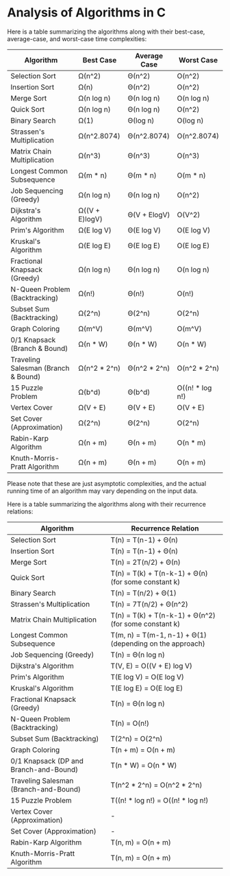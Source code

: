 # Analysis of Algorithms in C

Here is a table summarizing the algorithms along with their best-case, average-case, and worst-case time complexities:

| Algorithm                   | Best Case         | Average Case         | Worst Case             |
|-----------------------------|------------------|----------------------|------------------------|
| Selection Sort              | Ω(n^2)           | Θ(n^2)               | O(n^2)                 |
| Insertion Sort              | Ω(n)             | Θ(n^2)               | O(n^2)                 |
| Merge Sort                  | Ω(n log n)       | Θ(n log n)           | O(n log n)             |
| Quick Sort                  | Ω(n log n)       | Θ(n log n)           | O(n^2)                 |
| Binary Search               | Ω(1)             | Θ(log n)             | O(log n)               |
| Strassen's Multiplication   | Ω(n^2.8074)      | Θ(n^2.8074)          | O(n^2.8074)            |
| Matrix Chain Multiplication | Ω(n^3)           | Θ(n^3)               | O(n^3)                 |
| Longest Common Subsequence  | Ω(m * n)         | Θ(m * n)             | O(m * n)               |
| Job Sequencing (Greedy)     | Ω(n log n)       | Θ(n log n)           | O(n^2)                 |
| Dijkstra's Algorithm        | Ω((V + E)logV)   | Θ(V + ElogV)         | O(V^2)                 |
| Prim's Algorithm            | Ω(E log V)       | Θ(E log V)           | O(E log V)             |
| Kruskal's Algorithm         | Ω(E log E)       | Θ(E log E)           | O(E log E)             |
| Fractional Knapsack (Greedy)| Ω(n log n)       | Θ(n log n)           | O(n log n)             |
| N-Queen Problem (Backtracking) | Ω(n!)         | Θ(n!)                | O(n!)                  |
| Subset Sum (Backtracking)   | Ω(2^n)           | Θ(2^n)               | O(2^n)                 |
| Graph Coloring              | Ω(m^V)           | Θ(m^V)               | O(m^V)                 |
| 0/1 Knapsack (Branch & Bound) | Ω(n * W)       | Θ(n * W)             | O(n * W)               |
| Traveling Salesman (Branch & Bound) | Ω(n^2 * 2^n) | Θ(n^2 * 2^n)     | O(n^2 * 2^n)           |
| 15 Puzzle Problem           | Ω(b^d)           | Θ(b^d)               | O((n! * log n!)        |
| Vertex Cover                | Ω(V + E)         | Θ(V + E)             | O(V + E)               |
| Set Cover (Approximation)   | Ω(2^n)           | Θ(2^n)               | O(2^n)                 |
| Rabin-Karp Algorithm        | Ω(n + m)         | Θ(n + m)             | O(n * m)               |
| Knuth-Morris-Pratt Algorithm| Ω(n + m)         | Θ(n + m)             | O(n + m)               |

Please note that these are just asymptotic complexities, and the actual running time of an algorithm may vary depending on the input data.

Here is a table summarizing the algorithms along with their recurrence relations:

| Algorithm                   | Recurrence Relation                                          |
|-----------------------------|-------------------------------------------------------------|
| Selection Sort              | T(n) = T(n-1) + Θ(n)                                        |
| Insertion Sort              | T(n) = T(n-1) + Θ(n)                                        |
| Merge Sort                  | T(n) = 2T(n/2) + Θ(n)                                       |
| Quick Sort                  | T(n) = T(k) + T(n-k-1) + Θ(n) (for some constant k)         |
| Binary Search               | T(n) = T(n/2) + Θ(1)                                        |
| Strassen's Multiplication   | T(n) = 7T(n/2) + Θ(n^2)                                    |
| Matrix Chain Multiplication | T(n) = T(k) + T(n-k-1) + Θ(n^2) (for some constant k)       |
| Longest Common Subsequence  | T(m, n) = T(m-1, n-1) + Θ(1) (depending on the approach)    |
| Job Sequencing (Greedy)     | T(n) = Θ(n log n)                                           |
| Dijkstra's Algorithm        | T(V, E) = O((V + E) log V)                                  |
| Prim's Algorithm            | T(E log V) = O(E log V)                                     |
| Kruskal's Algorithm         | T(E log E) = O(E log E)                                     |
| Fractional Knapsack (Greedy)| T(n) = Θ(n log n)                                           |
| N-Queen Problem (Backtracking) | T(n) = O(n!)                                              |
| Subset Sum (Backtracking)   | T(2^n) = O(2^n)                                             |
| Graph Coloring              | T(n + m) = O(n + m)                                         |
| 0/1 Knapsack (DP and Branch-and-Bound) | T(n * W) = O(n * W)                                   |
| Traveling Salesman (Branch-and-Bound) | T(n^2 * 2^n) = O(n^2 * 2^n)                           |
| 15 Puzzle Problem           | T((n! * log n!) = O((n! * log n!)                          |
| Vertex Cover (Approximation) | -                                                           |
| Set Cover (Approximation)   | -                                                           |
| Rabin-Karp Algorithm        | T(n, m) = O(n + m)                                          |
| Knuth-Morris-Pratt Algorithm| T(n, m) = O(n + m)                                          |
